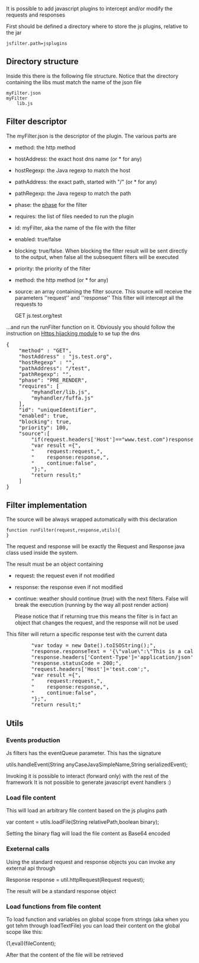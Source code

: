 It is possible to add javascript plugins to intercept and/or modify the requests and responses

First should be defined a directory where to store the js plugins, relative to the jar

    jsfilter.path=jsplugins

## Directory structure

Inside this there is the following file structure.
Notice that the directory containing the libs must match the name of the json file

    myFilter.json
    myFilter
        lib.js

## Filter descriptor

The myFilter.json is the descriptor of the plugin. The various parts are

* method: the http method
* hostAddress: the exact host dns name (or * for any)
* hostRegexp: the Java regexp to match the host
* pathAddress: the exact path, started with "/" (or * for any)
* pathRegexp: the Java regexp to match the path
* phase: the [phase](docs/lifecyvle.md) for the filter
* requires: the list of files needed to run the plugin
* id: myFilter, aka the name of the file with the filter
* enabled: true/false
* blocking: true/false. When blocking the filter result will be sent directly to 
the output, when false all the subsequent filters will be executed
* priority: the priority of the filter
* method: the http method (or * for any)
* source: an array containing the filter source. This source will receive the parameters ''request'' and ''response''
This filter will intercept all the requests to

    GET js.test.org/test

...and run the runFilter function on it. Obviously you should follow the
instruction on [Https hijacking module](../https.md) to se tup the dns

<pre>
{
    "method" : "GET",
    "hostAddress" : "js.test.org",
    "hostRegexp" : "",
    "pathAddress": "/test",
    "pathRegexp": "",
    "phase": "PRE_RENDER",
    "requires": [
        "myhandler/lib.js",
        "myhandler/fuffa.js"
    ],
    "id": "uniqueIdentifier",
    "enabled": true,
    "blocking": true,
    "priority": 100,
    "source":[
        "if(request.headers['Host']=="www.test.com")response.statusCode=404;",
        "var result ={",
        "    request:request,",
        "    response:response,",
        "    continue:false",
        "};",
        "return result;"
    ]
}
</pre>

## Filter implementation

The source will be always wrapped automatically with this declaration

    function runFilter(request,response,utils){
    }

The request and response will be exactly the Request and Response java class used inside the
system.

The result must be an object containing

* request: the request even if not modified
* response: the response even if not modified
* continue: weather should continue (true) with the next filters. False will break the execution (running by the way all post render action) 

    Please notice that if returning true this means the filter is in fact 
    an object that changes the request, and the response will not be used

This filter will return a specific response test with the current data
<pre>
        "var today = new Date().toISOString();",
        "response.responseText = '{\"value\":\"This is a calculated javascript response\",\"date\":\"'+today+'\"}';",
        "response.headers['Content-Type']='application/json';",
        "response.statusCode = 200;",
        "request.headers['Host']='test.com';",
        "var result ={",
        "    request:request,",
        "    response:response,",
        "    continue:false",
        "};",
        "return result;"
</pre>

## Utils

### Events production

Js filters has the eventQueue parameter. This has the signature

  utils.handleEvent(String anyCaseJavaSimpleName,String serializedEvent);
  
Invoking it is possible to interact (forward only) with the rest of the framework
It is not possible to generate javascript event handlers :)

### Load file content

This will load an arbitrary file content based on the js plugins path

  var content = utils.loadFile(String relativePath,boolean binary);
  
Setting the binary flag will load the file content as Base64 encoded

### Exeternal calls

Using the standard request and response objects you can invoke any external api
through

  Response response = util.httpRequest(Request request);

The result will be a standard response object

### Load functions from file content

To load function and variables on global scope from strings (aka when you got tehm through loadTextFile)
you can load their content on the global scope like this:

  (1,eval)(fileContent);
  
After that the content of the file will be retrieved
